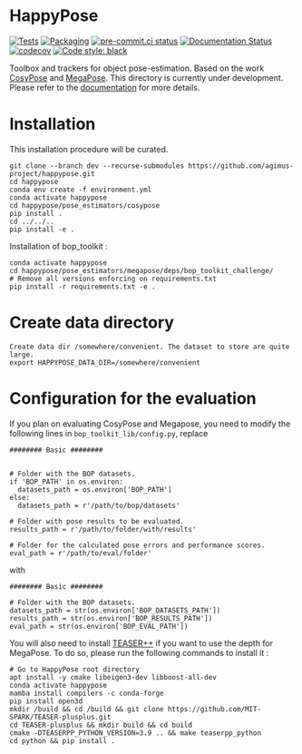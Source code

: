 # HappyPose

[![Tests](https://github.com/agimus-project/happypose/actions/workflows/test.yml/badge.svg)](https://github.com/agimus-project/happypose/actions/workflows/test.yml)
[![Packaging](https://github.com/agimus-project/happypose/actions/workflows/packaging.yml/badge.svg)](https://github.com/agimus-project/happypose/actions/workflows/packaging.yml)
[![pre-commit.ci status](https://results.pre-commit.ci/badge/github/agimus-project/happypose/main.svg)](https://results.pre-commit.ci/latest/github/agimus-project/happypose/main)
[![Documentation Status](https://readthedocs.org/projects/happypose/badge/?version=latest)](https://happypose.readthedocs.io/en/latest/?badge=latest)
[![codecov](https://codecov.io/gh/agimus-project/happypose/branch/main/graph/badge.svg?token=TODO)](https://codecov.io/gh/agimus-project/happypose)
[![Code style: black](https://img.shields.io/badge/code%20style-black-000000.svg)](https://github.com/psf/black)


Toolbox and trackers for object pose-estimation. Based on the work [CosyPose](https://github.com/Simple-Robotics/cosypose) and [MegaPose](https://github.com/megapose6d/megapose6d). This directory is currently under development. Please refer to the [documentation](https://agimus-project.github.io/happypose/) for more details.


# Installation

This installation procedure will be curated.

```
git clone --branch dev --recurse-submodules https://github.com/agimus-project/happypose.git
cd happypose
conda env create -f environment.yml
conda activate happypose
cd happypose/pose_estimators/cosypose
pip install .
cd ../../..
pip install -e .
```

Installation of bop_toolkit :

```
conda activate happypose
cd happypose/pose_estimators/megapose/deps/bop_toolkit_challenge/
# Remove all versions enforcing on requirements.txt
pip install -r requirements.txt -e .
```


# Create data directory

```
Create data dir /somewhere/convenient. The dataset to store are quite large.
export HAPPYPOSE_DATA_DIR=/somewhere/convenient
```

# Configuration for the evaluation

If you plan on evaluating CosyPose and Megapose, you need to modify the following lines in `bop_toolkit_lib/config.py`, replace

```
######## Basic ########


# Folder with the BOP datasets.
if 'BOP_PATH' in os.environ:
  datasets_path = os.environ['BOP_PATH']
else:
  datasets_path = r'/path/to/bop/datasets'

# Folder with pose results to be evaluated.
results_path = r'/path/to/folder/with/results'

# Folder for the calculated pose errors and performance scores.
eval_path = r'/path/to/eval/folder'
```

with

```
######## Basic ########

# Folder with the BOP datasets.
datasets_path = str(os.environ['BOP_DATASETS_PATH'])
results_path = str(os.environ['BOP_RESULTS_PATH'])
eval_path = str(os.environ['BOP_EVAL_PATH'])
```

You will also need to install [TEASER++](https://github.com/MIT-SPARK/TEASER-plusplus) if you want to use the depth for MegaPose. To do so, please run the following commands to install it :

```
# Go to HappyPose root directory
apt install -y cmake libeigen3-dev libboost-all-dev
conda activate happypose
mamba install compilers -c conda-forge
pip install open3d
mkdir /build && cd /build && git clone https://github.com/MIT-SPARK/TEASER-plusplus.git
cd TEASER-plusplus && mkdir build && cd build
cmake -DTEASERPP_PYTHON_VERSION=3.9 .. && make teaserpp_python
cd python && pip install .
```
